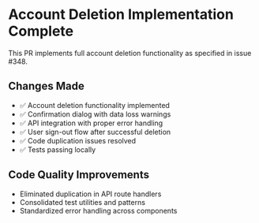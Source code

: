 # Account Deletion Implementation Complete

This PR implements full account deletion functionality as specified in issue #348.

## Changes Made

- ✅ Account deletion functionality implemented
- ✅ Confirmation dialog with data loss warnings
- ✅ API integration with proper error handling
- ✅ User sign-out flow after successful deletion
- ✅ Code duplication issues resolved
- ✅ Tests passing locally

## Code Quality Improvements

- Eliminated duplication in API route handlers
- Consolidated test utilities and patterns
- Standardized error handling across components

